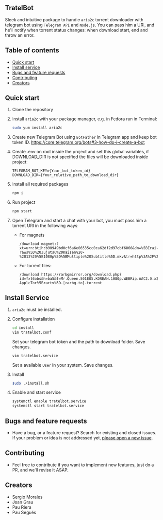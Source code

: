 ## TratelBot
Sleek and intuitive package to handle `aria2c` torrent downloader with telegram bot using `Telegram API` and ``Node.js``.
You can pass him a URI, and he'll notify when torrent status changes: when download start, end and throw an error.

## Table of contents

- [Quick start](#quick-start)
- [Install service](#install-service)
- [Bugs and feature requests](#bugs-and-feature-requests)
- [Contributing](#contributing)
- [Creators](#creators)

## Quick start
1. Clone the repository
  
2. Install `aria2c` with your package manager, e.g. in Fedora run in Terminal:
    ````bash
    sudo yum install aria2c
    ````
3. Create new Telegram Bot using `BotFather` in Telegram app and keep bot token ID.
  https://core.telegram.org/bots#3-how-do-i-create-a-bot
  
4. Create .env on root inside the project and set this global variables, if DOWNLOAD_DIR is not specified the files will be downloaded inside project:
    ````.dotenv
    TELEGRAM_BOT_KEY={Your_bot_token_id}
    DOWNLOAD_DIR={Your_relative_path_to_download_dir}
    ````
5. Install all required packages
    ````bash
    npm i
    ````
6. Run project
    ````bash
    npm start
    ````
7. Open Telegram and start a chat with your bot, you must pass him a torrent URI in the following ways:
    - For magnets
        ````text
        /download magnet:?xt=urn:btih:b90949bd0cf6a6e06535cc0ca62df2d97cbf6860&dn=%5BErai-raws%5D%20Jujutsu%20Kaisen%20-%2013%20%5B1080p%5D%5BMultiple%20Subtitle%5D.mkv&tr=http%3A%2F%2Fnyaa.tracker.wf%3A7777%2Fannounce&tr=udp%3A%2F%2Fopen.stealth.si%3A80%2Fannounce&tr=udp%3A%2F%2Ftracker.opentrackr.org%3A1337%2Fannounce&tr=udp%3A%2F%2Ftracker.coppersurfer.tk%3A6969%2Fannounce&tr=udp%3A%2F%2Fexodus.desync.com%3A6969%2F
        ````
    - For torrent files:
        ````text
        /download https://rarbgmirror.org/download.php?id=fxt6obs&h=ba5&f=Mr.Queen.S01E05.KOREAN.1080p.WEBRip.AAC2.0.x264-AppleTor%5Brartv%5D-[rarbg.to].torrent
        ````

## Install Service
1. `aria2c` must be installed.

2. Configure installation
    ```bash
    cd install
    vim tratelbot.conf
    ```
    Set your telegram bot token and the path to download folder. Save changes.
    ```bash
    vim tratelbot.service
    ```
    Set a available `User` in your system. Save changes.

3. Install
    ```bash
    sudo ./install.sh
    ```

4. Enable and start service
    ```bash
    systemctl enable tratelbot.service
    systemctl start tratelbot.service
    ```

  ## Bugs and feature requests
   - Have a bug, or a feature request? Search for existing and closed issues. If your problem or idea is not addressed yet, [please open a new issue](https://github.com/sejoDjoseon/tratel-bot/issues/new).

  ## Contributing
  - Feel free to contribute if you want to implement new features, just do a PR, and we'll revise it ASAP.
  
  ## Creators
   - Sergio Morales 
   - Joan Grau 
   - Pau Riera 
   - Pau Segués
    
